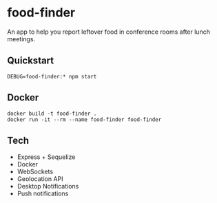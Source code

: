 # food-finder

An app to help you report leftover food in conference rooms after lunch meetings.


## Quickstart

```
DEBUG=food-finder:* npm start
```

## Docker

```
docker build -t food-finder .
docker run -it --rm --name food-finder food-finder
```

## Tech

* Express + Sequelize
* Docker
* WebSockets
* Geolocation API
* Desktop Notifications
* Push notifications
